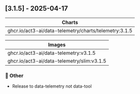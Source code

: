 ## [3.1.5] - 2025-04-17

| Charts |
| ----------------------------------------------------- |
| ghcr.io/act3-ai/data-telemetry/charts/telemetry:3.1.5 |

| Images |
| --------------------------------------------------------- |
| ghcr.io/act3-ai/data-telemetry:v3.1.5 |
| ghcr.io/act3-ai/data-telemetry/slim:v3.1.5 |

### 💼 Other

- Release to data-telemetry not data-tool

